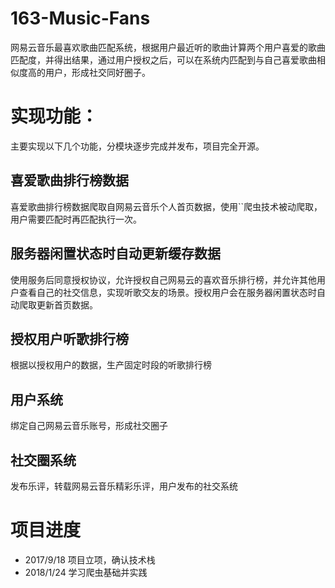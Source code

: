 # 163-Music-Fans
网易云音乐最喜欢歌曲匹配系统，根据用户最近听的歌曲计算两个用户喜爱的歌曲匹配度，并得出结果，通过用户授权之后，可以在系统内匹配到与自己喜爱歌曲相似度高的用户，形成社交同好圈子。

# 实现功能：
主要实现以下几个功能，分模块逐步完成并发布，项目完全开源。

## 喜爱歌曲排行榜数据
喜爱歌曲排行榜数据爬取自网易云音乐个人首页数据，使用``爬虫技术被动爬取，用户需要匹配时再匹配执行一次。

## 服务器闲置状态时自动更新缓存数据
使用服务后同意授权协议，允许授权自己网易云的喜欢音乐排行榜，并允许其他用户查看自己的社交信息，实现听歌交友的场景。授权用户会在服务器闲置状态时自动爬取更新首页数据。

## 授权用户听歌排行榜
根据以授权用户的数据，生产固定时段的听歌排行榜

## 用户系统
绑定自己网易云音乐账号，形成社交圈子

## 社交圈系统
发布乐评，转载网易云音乐精彩乐评，用户发布的社交系统

# 项目进度
- 2017/9/18 项目立项，确认技术栈
- 2018/1/24 学习爬虫基础并实践



